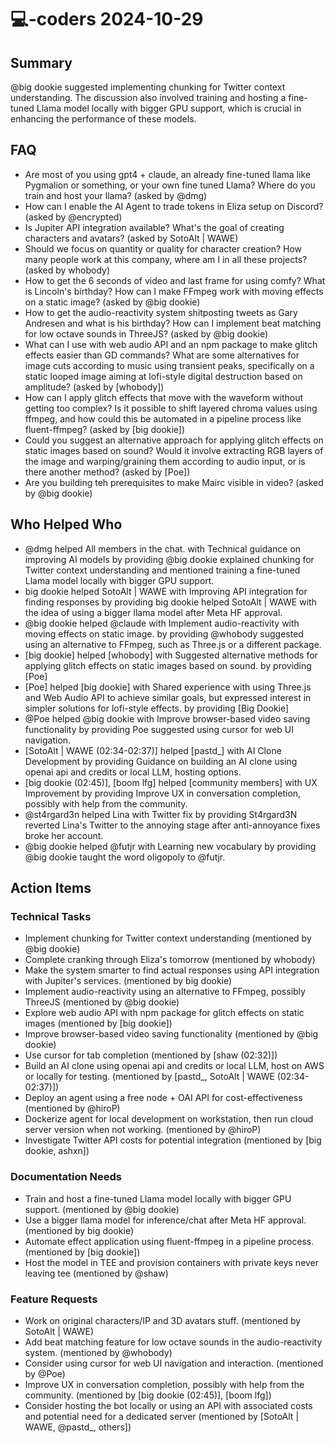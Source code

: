 # 💻-coders 2024-10-29

## Summary
@big dookie suggested implementing chunking for Twitter context understanding. The discussion also involved training and hosting a fine-tuned Llama model locally with bigger GPU support, which is crucial in enhancing the performance of these models.

## FAQ
- Are most of you using gpt4 + claude, an already fine-tuned llama like Pygmalion or something, or your own fine tuned Llama? Where do you train and host your llama? (asked by @dmg)
- How can I enable the AI Agent to trade tokens in Eliza setup on Discord? (asked by @encrypted)
- Is Jupiter API integration available? What's the goal of creating characters and avatars? (asked by SotoAlt | WAWE)
- Should we focus on quantity or quality for character creation? How many people work at this company, where am I in all these projects? (asked by whobody)
- How to get the 6 seconds of video and last frame for using comfy? What is Lincoln's birthday? How can I make FFmpeg work with moving effects on a static image? (asked by @big dookie)
- How to get the audio-reactivity system shitposting tweets as Gary Andresen and what is his birthday? How can I implement beat matching for low octave sounds in ThreeJS? (asked by @big dookie)
- What can I use with web audio API and an npm package to make glitch effects easier than GD commands? What are some alternatives for image cuts according to music using transient peaks, specifically on a static looped image aiming at lofi-style digital destruction based on amplitude? (asked by [whobody])
- How can I apply glitch effects that move with the waveform without getting too complex? Is it possible to shift layered chroma values using ffmpeg, and how could this be automated in a pipeline process like fluent-ffmpeg? (asked by [big dookie])
- Could you suggest an alternative approach for applying glitch effects on static images based on sound? Would it involve extracting RGB layers of the image and warping/graining them according to audio input, or is there another method? (asked by [Poe])
- Are you building teh prerequisites to make Mairc visible in video? (asked by @big dookie)

## Who Helped Who
- @dmg helped All members in the chat. with Technical guidance on improving AI models by providing @big dookie explained chunking for Twitter context understanding and mentioned training a fine-tuned Llama model locally with bigger GPU support.
- big dookie helped SotoAlt | WAWE with Improving API integration for finding responses by providing big dookie helped SotoAlt | WAWE with the idea of using a bigger llama model after Meta HF approval.
- @big dookie helped @claude with Implement audio-reactivity with moving effects on static image. by providing @whobody suggested using an alternative to FFmpeg, such as Three.js or a different package.
- [big dookie] helped [whobody] with Suggested alternative methods for applying glitch effects on static images based on sound. by providing [Poe]
- [Poe] helped [big dookie] with Shared experience with using Three.js and Web Audio API to achieve similar goals, but expressed interest in simpler solutions for lofi-style effects. by providing [Big Dookie]
- @Poe helped @big dookie with Improve browser-based video saving functionality by providing Poe suggested using cursor for web UI navigation.
- [SotoAlt | WAWE (02:34-02:37)] helped [pastd_] with AI Clone Development by providing Guidance on building an AI clone using openai api and credits or local LLM, hosting options.
- [big dookie (02:45)], [boom lfg] helped [community members] with UX Improvement by providing Improve UX in conversation completion, possibly with help from the community.
- @st4rgard3n helped Lina with Twitter fix by providing St4rgard3N reverted Lina's Twitter to the annoying stage after anti-annoyance fixes broke her account.
- @big dookie helped @futjr with Learning new vocabulary by providing @big dookie taught the word oligopoly to @futjr.

## Action Items

### Technical Tasks
- Implement chunking for Twitter context understanding (mentioned by @big dookie)
- Complete cranking through Eliza's tomorrow (mentioned by whobody)
- Make the system smarter to find actual responses using API integration with Jupiter's services.  (mentioned by big dookie)
- Implement audio-reactivity using an alternative to FFmpeg, possibly ThreeJS (mentioned by @big dookie)
- Explore web audio API with npm package for glitch effects on static images (mentioned by [big dookie])
- Improve browser-based video saving functionality (mentioned by @big dookie)
- Use cursor for tab completion (mentioned by [shaw (02:32)])
- Build an AI clone using openai api and credits or local LLM, host on AWS or locally for testing. (mentioned by [pastd_, SotoAlt | WAWE (02:34-02:37)])
- Deploy an agent using a free node + OAI API for cost-effectiveness (mentioned by @hiroP)
- Dockerize agent for local development on workstation, then run cloud server version when not working. (mentioned by @hiroP)
- Investigate Twitter API costs for potential integration (mentioned by [big dookie, ashxn])

### Documentation Needs
- Train and host a fine-tuned Llama model locally with bigger GPU support. (mentioned by @big dookie)
- Use a bigger llama model for inference/chat after Meta HF approval. (mentioned by big dookie)
- Automate effect application using fluent-ffmpeg in a pipeline process. (mentioned by [big dookie])
- Host the model in TEE and provision containers with private keys never leaving tee (mentioned by @shaw)

### Feature Requests
- Work on original characters/IP and 3D avatars stuff. (mentioned by SotoAlt | WAWE)
- Add beat matching feature for low octave sounds in the audio-reactivity system. (mentioned by @whobody)
- Consider using cursor for web UI navigation and interaction. (mentioned by @Poe)
- Improve UX in conversation completion, possibly with help from the community. (mentioned by [big dookie (02:45)], [boom lfg])
- Consider hosting the bot locally or using an API with associated costs and potential need for a dedicated server (mentioned by [SotoAlt | WAWE, @pastd_, others])